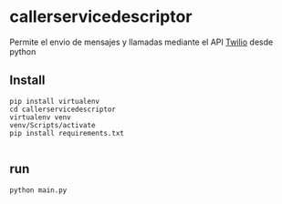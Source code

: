 # callerservicedescriptor
Permite el envio de mensajes y llamadas mediante el API [Twilio](https://www.twilio.com) desde python 



## Install
```
pip install virtualenv
cd callerservicedescriptor
virtualenv venv
venv/Scripts/activate
pip install requirements.txt
 
```

## run
```
python main.py
```
